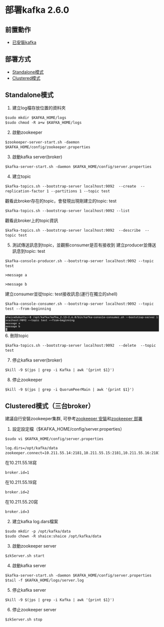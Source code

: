 # 部署kafka 2.6.0
## 前置動作
- [已安裝kafka](kafka_install.md)

## 部署方式
  - [Standalone模式](#standalone模式)
  - [Clustered模式](#clustered模式三台broker)

## Standalone模式
1. 建立log檔存放位置的資料夾
```
$sudo mkdir $KAFKA_HOME/logs
$sudo chmod -R a+w $KAFKA_HOME/logs
```
2. 啟動zookeeper
```
$zookeeper-server-start.sh -daemon $KAFKA_HOME/config/zookeeper.properties
```
3. 啟動kafka server(broker)
```
$kafka-server-start.sh -daemon $KAFKA_HOME/config/server.properties
```
4. 建立topic
```
$kafka-topics.sh --bootstrap-server localhost:9092  --create  --replication-factor 1 --partitions 1 --topic test
```
觀看此broker存在的topic，會發現出現剛建立的topic: test
```
$kafka-topics.sh --bootstrap-server localhost:9092 --list 
```
觀看此broker上的topic資訊
```
$kafka-topics.sh --bootstrap-server localhost:9092  --describe  --topic test
```
5. 測試傳送訊息到topic，並觀察consumer是否有接收到
建立producer並傳送訊息到topic: test
```
$kafka-console-producer.sh --bootstrap-server localhost:9092 --topic test
```
```
>message a
```
```
>message b
```

建立consumer並從topic: test接收訊息(運行在獨立的shell)
```
$kafka-console-consumer.sh --bootstrap-server localhost:9092 --topic test --from-beginning
```
![consumer-accept-message.png](kafka_deploy/consumer-accept-message.png)
6. 刪除topic
```
$kafka-topics.sh --bootstrap-server localhost:9092  --delete  --topic test
```
7. 停止kafka server(broker)
```
$kill -9 $(jps | grep -i Kafka | awk '{print $1}')
```
8. 停止zookeeper
```
$kill -9 $(jps | grep -i QuorumPeerMain | awk '{print $1}')
```

## Clustered模式（三台broker）
建議自行安裝zookeeper集群, 可參考[zookeeper 安裝](../../apache%20zookeeper/3.5.8/zookeeper_install.md)和[zookeeper 部署](../../apache%20zookeeper/3.5.8/zookeeper_deploy.md)
1. 設定設定檔（$KAFKA_HOME/config/server.properties）
```
$sudo vi $KAFKA_HOME/config/server.properties
```
```
log.dirs=/opt/kafka/data
zookeeper.connect=10.211.55.14:2181,10.211.55.15:2181,10.211.55.16:2181
```
在10.211.55.18寫
```
broker.id=1
```
在10.211.55.19寫
```
broker.id=2
```
在10.211.55.20寫
```
broker.id=3
```
2. 建立kafka log.dars檔案
```
$sudo mkdir -p /opt/kafka/data
$sudo chown -R shaice:shaice /opt/kafka/data
```
3. 啟動zookeeper server
```
$zkServer.sh start
```
4. 啟動kafka server
```
$kafka-server-start.sh -daemon $KAFKA_HOME/config/server.properties
$tail -f $KAFKA_HOME/logs/server.log
```
5. 停止kafka server
```
$kill -9 $(jps | grep -i Kafka | awk '{print $1}')
```
6. 停止zookeeper server
```
$zkServer.sh stop
```

